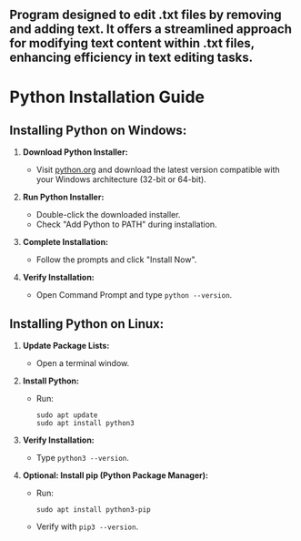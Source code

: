 ## Program designed to edit .txt files by removing and adding text. It offers a streamlined approach for modifying text content within .txt files, enhancing efficiency in text editing tasks.

# Python Installation Guide

## Installing Python on Windows:

1. **Download Python Installer:**
   - Visit [python.org](https://www.python.org/downloads/) and download the latest version compatible with your Windows architecture (32-bit or 64-bit).

2. **Run Python Installer:**
   - Double-click the downloaded installer.
   - Check "Add Python <version> to PATH" during installation.

3. **Complete Installation:**
   - Follow the prompts and click "Install Now".

4. **Verify Installation:**
   - Open Command Prompt and type `python --version`.

## Installing Python on Linux:

1. **Update Package Lists:**
   - Open a terminal window.

2. **Install Python:**
   - Run:
     ```
     sudo apt update
     sudo apt install python3
     ```

3. **Verify Installation:**
   - Type `python3 --version`.

4. **Optional: Install pip (Python Package Manager):**
   - Run:
     ```
     sudo apt install python3-pip
     ```
   - Verify with `pip3 --version`.
